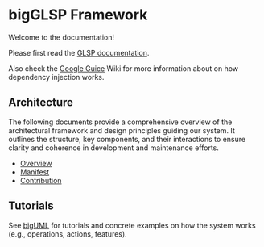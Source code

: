 # bigGLSP Framework

Welcome to the documentation!

Please first read the [GLSP documentation](https://www.eclipse.org/glsp/documentation/).

Also check the [Google Guice](https://github.com/google/guice) Wiki for more information about on how dependency injection works.

## Architecture

The following documents provide a comprehensive overview of the architectural framework and design principles guiding our system. It outlines the structure, key components, and their interactions to ensure clarity and coherence in development and maintenance efforts.

- [Overview](./architecture/overview.md)
- [Manifest](./architecture/manifest.md)
- [Contribution](./architecture/contribution.md)

## Tutorials

See [bigUML](https://github.com/borkdominik/bigUML) for tutorials and concrete examples on how the system works (e.g., operations, actions, features).

